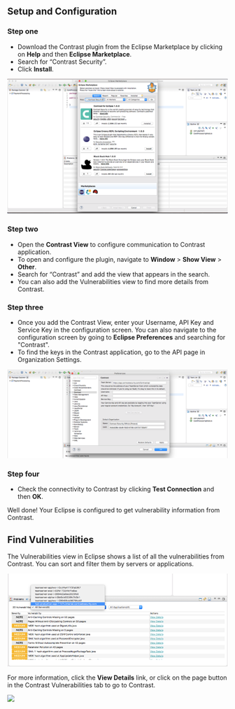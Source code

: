 <!--
title: "Downloading Contrast for Eclipse"
description: "Instructions for Downloading and Installing Contrast for Eclipse"
tags: "tools Eclipse Download Installation Ubuntu"
-->

## Setup and Configuration

### Step one

* Download the Contrast plugin from the Eclipse Marketplace by clicking on **Help** and then **Eclipse Marketplace**. 
* Search for “Contrast Security”.
* Click **Install**. 

<a href="assets/images/Eclipse-plugin-install.png" rel="lightbox" title="Install Contrast for Eclipse"><img class="thumbnail" src="assets/images/Eclipse-plugin-install.png"/></a>

### Step two

* Open the **Contrast View** to configure communication to Contrast application. 
* To open and configure the plugin, navigate to **Window** > **Show View** > **Other**. 
* Search for “Contrast” and add the view that appears in the search. 
* You can also add the Vulnerabilities view to find more details from Contrast. 

### Step three

* Once you add the Contrast View, enter your Username, API Key and Service Key in the configuration screen. You can also navigate to the configuration screen by going to **Eclipse Preferences** and searching for "Contrast". 
* To find the keys in the Contrast application, go to the API page in Organization Settings.

<a href="assets/images/Eclipse-plugin-preferences.png" rel="lightbox" title="Navigating to add-ons in Bamboo"><img class="thumbnail" src="assets/images/Eclipse-plugin-preferences.png"/></a>

### Step four 

* Check the connectivity to Contrast by clicking **Test Connection** and then **OK**. 

Well done! Your Eclipse is configured to get vulnerability information from Contrast. 

## Find Vulnerabilities

The Vulnerabilities view in Eclipse shows a list of all the vulnerabilities from Contrast. You can sort and filter them by servers or applications.  

<a href="assets/images/Eclipse-plugin-vulnerabilities.png" rel="lightbox" title="Navigating to add-ons in Bamboo"><img class="thumbnail" src="assets/images/Eclipse-plugin-vulnerabilities.png"/></a>

For more information, click the **View Details** link, or click on the page button in the Contrast Vulnerabilities tab to go to Contrast.

<a href="assets/images/Eclipse-plugin-vulnerability-details.png" rel="lightbox" title="View vulnerability details"><img class="thumbnail" src="assets/images/Eclipse-plugin-vulnerability-details.png.png"/></a>



